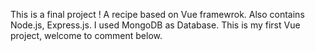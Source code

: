 This is a final project !
A recipe based on Vue framewrok. Also contains Node.js, Express.js.
I used MongoDB as Database.
This is my first Vue project, welcome to comment below.
